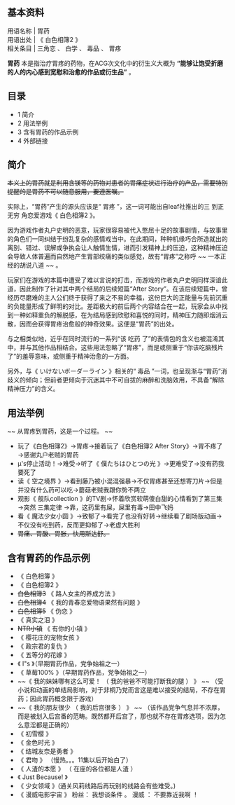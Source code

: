 **基本资料**  
---  
用语名称  |  胃药   
用语出处  |  《  白色相簿2  》   
相关条目  |  三角恋  、  白学  、  毒品  、  胃疼   
  
**胃药** 本是指治疗胃疼的药物，在ACG次文化中的衍生义大概为 **“能够让饱受折磨的人的内心感到宽慰和治愈的作品或衍生品”** 。

##  目录

  * 1  简介 
  * 2  用法举例 
  * 3  含有胃药的作品示例 
  * 4  外部链接 

##  简介

~~本义上的胃药就是利用含镁等的药物对患者的胃痛症状进行治疗的产品，需要特别提醒的是胃药不可以随意服用，要遵医嘱。~~

实际上，“胃药”产生的源头应该是“  胃疼  ”，这一词可能出自leaf社推出的三  到正无穷  角恋爱游戏《  白色相簿2  》。

因为游戏作者丸户史明的恶意，玩家很容易被代入憋屈十足的故事剧情，与故事里的角色们一同纠结于纷乱复杂的感情戏当中。在此期间，种种机缘巧合所造就出的离别、错过、误解或争执会让人触情生情，进而引发精神上的压迫，这种精神压迫会导致人体普遍而自然地产生胃部绞痛的类似感觉，故有“胃疼”之称呼
~~ 一本正经的胡说八道  ~~ 。

玩家们在游戏的本篇中遭受了难以言说的打击，而游戏的作者丸户史明同样深谙此道，因此制作了针对其中两个结局的后续短篇“After
Story”。在该后续短篇中，曾经历尽磨难的主人公们终于获得了来之不易的幸福，这份巨大的正能量与先前沉重的负能量形成了鲜明的对比。差距极大的前后两个内容结合在一起，玩家会从中找到一种如释重负的解脱感，在为结局感到欣慰和喜悦的同时，精神压力随即烟消云散，因而会获得胃疼治愈般的神奇效果。这便是“胃药”的出处。

与之相类似地，近乎在同时流行的一系列“该  吃药
了”的表情包的含义也被混淆其中，并与其他作品相结合。这些用法忽略了“胃疼”，而是或侧重于“你该吃脑残片了”的羞辱意味，或侧重于精神治愈的一方面。

另外，与《  いけないボーダーライン  》相关的“  毒品
”一词，也呈现渐与“胃药”消歧义的倾向；但前者更倾向于沉迷其中不可自拔的麻醉和洗脑效用，不具备“解除精神压力”的含义。

##  用法举例

~~ 从胃疼到胃药，这是一个过程。  ~~

  * 玩了《白色相簿2》→胃疼→接着玩了《白色相簿2 After Story》→胃不疼了→感谢丸户老贼的胃药 
  * μ's停止活动！→难受→听了《  僕たちはひとつの光  》→更难受了→没有药我要死了 
  * 读《  空之境界  》→看到藤乃被小混混强暴→不仅胃疼甚至还想寄刀片→但是并没有什么药可以吃→蘑菇老贼我跟你势不两立 
  * 观影《  舰队collection  》的TV剧→怀着欣赏软萌傻白甜的心情看到了第三集→突然  三集定律  →靠，这药里有屎，屎里有毒→田中飞妈 
  * 看《  魔法少女小圆  》→致郁了→看完了也没有好转→继续看了剧场版动画→不仅没有吃到药，反而更抑郁了→老虚大胜利 
  * ~~胃痛、胃酸、胃胀，快用斯达舒。~~

##  含有胃药的作品示例

  * 《  白色相簿  》 
  * 《  白色相簿2  》 
  * ~~白色相簿3~~ 《  路人女主的养成方法  》 
  * ~~白色相簿4~~ 《  我的青春恋爱物语果然有问题  》 
  * ~~白色相簿5~~ 《  伪恋  》 
  * 《  真实之泪  》 
  * ~~NTR小镇~~ 《  有你的小镇  》 
  * 《  樱花庄的宠物女孩  》 
  * 《  政宗君的复仇  》 
  * 《  五等分的花嫁  》 
  * 《  I"s  》（早期胃药作品，党争始祖之一） 
  * 《  草莓100%  》（早期胃药作品，党争始祖之一） 
  * ~~《 我的妹妹哪有这么可爱！  （  我的爸爸不可能打断我的腿  ）  》 ~~ （受小说和动画的单结局影响，对于非桐乃党而言这是难以接受的结局，不存在胃药；因此胃药概念限于游戏） 
  * ~~《 我的朋友很少  （  我的后宫很多  ）  》 ~~ （该作品党争气息并不浓厚，而是被划入后宫番的范畴。既然都开后宫了，那也就不存在胃疼选项，因为怎么意淫都是正确的） 
  * 《  初雪樱  》 
  * 《  金色时光  》 
  * 《  结城友奈是勇者  》 
  * 《  君吻  》  （慢热。。。11集以后开始白了） 
  * 《  人渣的本愿  》  （  在座的各位都是人渣  ） 
  * 《  Just Because!  》 
  * 《  少女领域  》(通关风莉线路后再玩别的线路会有些难受。) 
  * 《  漫威电影宇宙  》  粉丝：  我想谈条件  。  漫威  ：  不要靠近我啊  ！ 